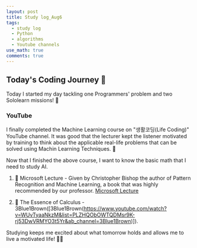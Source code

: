```yaml
---
layout: post
title: Study log_Aug6
tags:
  - study log
  - Python
  - algorithms
  - Youtube channels
use_math: true
comments: true
---
```


## Today's Coding Journey 🚀

Today I started my day tackling one Programmers' problem and  two Sololearn missions! 💪

### YouTube 
I finally completed the Machine Learning course on "생활코딩(Life Coding)" YouTube channel. It was good that the lecturer kept the listener motivated by training to think about the applicable real-life problems that can be solved using Machin Learning Techniques. 🧠

Now that I finished the above course, I want to know the basic math that I need to study AI. 

1. 🎥 Microsoft Lecture - Given by Christopher Bishop the author of Pattern Recognition and Machine Learning, a book that was highly recommended by our professor.
[Microsoft Lecture](https://www.youtube.com/watch?v=EdHqrd1OMvw&list=PLqijQYffqJi9kjaNAVx3pnyetrwaWKtRd&ab_channel=MicrosoftResearch) 

2. 🎥 The Essence of Calculus - 3Blue1Brown([3Blue1Brown(https://www.youtube.com/watch?v=WUvTyaaNkzM&list=PLZHQObOWTQDMsr9K-rj53DwVRMYO3t5Yr&ab_channel=3Blue1Brown)]). 

Studying keeps me excited about what tomorrow holds and allows me to live a motivated life! 🌈😊
